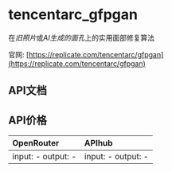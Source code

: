 # tencentarc_gfpgan

在*旧照片*或*AI生成的面孔*上的实用面部修复算法

官网: [https://replicate.com/tencentarc/gfpgan](https://replicate.com/tencentarc/gfpgan)

## API文档



## API价格

| OpenRouter | APIhub |
|:---|:---|
| input: - output: - | input: - output: - |
